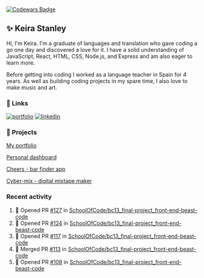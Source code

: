 <a href="https://www.codewars.com/users/keirastanley"><img src="https://www.codewars.com/users/keirastanley/badges/small?theme=light" alt="Codewars Badge"/></a>

## ✨ Keira Stanley

Hi, I'm Keira. I'm a graduate of languages and translation who gave coding a go one day and discovered a love for it. I have a solid understanding of JavaScript, React, HTML, CSS, Node.js, and Express and am also eager to learn more.  

Before getting into coding I worked as a language teacher in Spain for 4 years. As well as building coding projects in my spare time, I also love to make music and art.

### 🔗 Links
[![portfolio](https://img.shields.io/badge/my_portfolio-000?style=for-the-badge&logo=ko-fi&logoColor=white)](https://keirastanley.vercel.app/)
[![linkedin](https://img.shields.io/badge/linkedin-0A66C2?style=for-the-badge&logo=linkedin&logoColor=white)](https://www.linkedin.com/in/keirastanley)


### 🚀 Projects

[My portfolio](https://github.com/keirastanley/portfolio)

[Personal dashboard](https://github.com/keirastanley/personal-dashboard)

[Cheers - bar finder app](https://github.com/SchoolOfCode/bc13_final-project_front-end-beast-code)

[Cyber-mix - digital mixtape maker](https://github.com/gregrutnam/playlistapp)

### Recent activity
<!--START_SECTION:activity-->
1. 💪 Opened PR [#127](https://github.com/SchoolOfCode/bc13_final-project_front-end-beast-code/pull/127) in [SchoolOfCode/bc13_final-project_front-end-beast-code](https://github.com/SchoolOfCode/bc13_final-project_front-end-beast-code)
2. 💪 Opened PR [#124](https://github.com/SchoolOfCode/bc13_final-project_front-end-beast-code/pull/124) in [SchoolOfCode/bc13_final-project_front-end-beast-code](https://github.com/SchoolOfCode/bc13_final-project_front-end-beast-code)
3. 💪 Opened PR [#117](https://github.com/SchoolOfCode/bc13_final-project_front-end-beast-code/pull/117) in [SchoolOfCode/bc13_final-project_front-end-beast-code](https://github.com/SchoolOfCode/bc13_final-project_front-end-beast-code)
4. 🎉 Merged PR [#113](https://github.com/SchoolOfCode/bc13_final-project_front-end-beast-code/pull/113) in [SchoolOfCode/bc13_final-project_front-end-beast-code](https://github.com/SchoolOfCode/bc13_final-project_front-end-beast-code)
5. 💪 Opened PR [#108](https://github.com/SchoolOfCode/bc13_final-project_front-end-beast-code/pull/108) in [SchoolOfCode/bc13_final-project_front-end-beast-code](https://github.com/SchoolOfCode/bc13_final-project_front-end-beast-code)
<!--END_SECTION:activity-->
